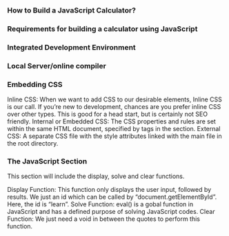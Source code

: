 ### How to Build a JavaScript Calculator?

### Requirements for building a calculator using JavaScript
### Integrated Development Environment
### Local Server/online compiler

### Embedding CSS

 Inline CSS: When we want to add CSS to our desirable elements, Inline CSS is our call. If you’re new to development, chances are you prefer inline CSS over other types. This is good for a head start, but is certainly not SEO friendly.
Internal or Embedded CSS: The CSS properties and rules are set within the same HTML document, specified by <style></style> tags in the <head> section.
External CSS: A separate CSS file with the style attributes linked with the main file in the root directory.

### The JavaScript Section

This section will include the display, solve and clear functions.

Display Function: This function only displays the user input, followed by results. We just an id which can be called by “document.getElementById”. Here, the id is “learn”.
Solve Function: eval() is a gobal function in JavaScript and has a defined purpose of solving JavaScript codes.
Clear Function: We just need a void in between the quotes to perform this function.
